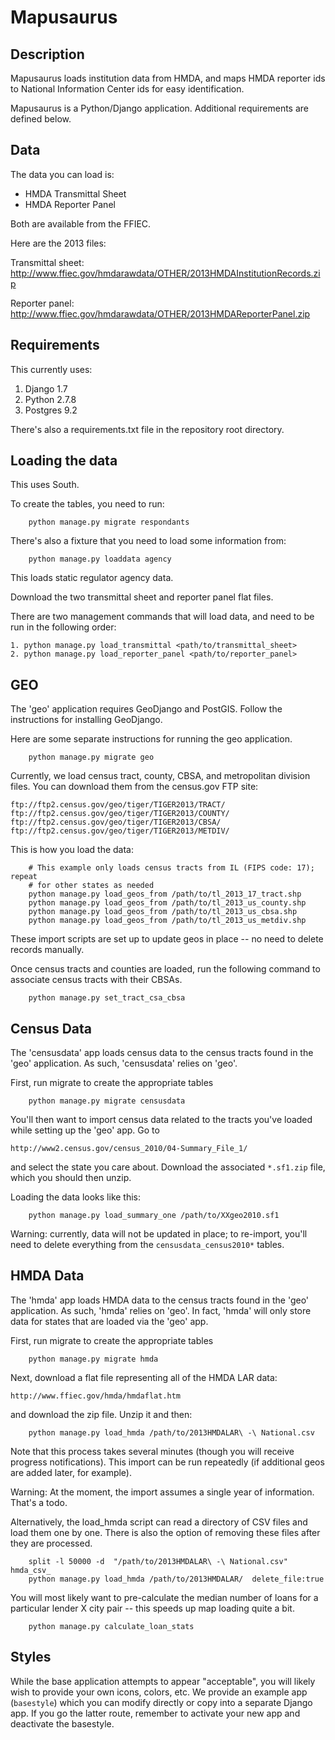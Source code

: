 Mapusaurus
=======

## Description 

Mapusaurus loads institution data from HMDA, and maps HMDA
reporter ids to National Information Center ids for easy identification. 

Mapusaurus is a Python/Django application. Additional requirements are defined below.


## Data

The data you can load is:

* HMDA Transmittal Sheet
* HMDA Reporter Panel 

Both are available from the FFIEC. 

Here are the 2013 files:

Transmittal sheet:
http://www.ffiec.gov/hmdarawdata/OTHER/2013HMDAInstitutionRecords.zip

Reporter panel:
http://www.ffiec.gov/hmdarawdata/OTHER/2013HMDAReporterPanel.zip

## Requirements 

This currently uses: 

1. Django 1.7 
2. Python 2.7.8
3. Postgres 9.2

There's also a requirements.txt file in the repository root directory.  

## Loading the data

This uses South. 

To create the tables, you need to run:

```
    python manage.py migrate respondants
```

There's also a fixture that you need to load some information from:

```
    python manage.py loaddata agency
```

This loads static regulator agency data. 

Download the two transmittal sheet and reporter panel flat files. 

There are two management commands that will load data, and need to be run 
in the following order:

``` 
1. python manage.py load_transmittal <path/to/transmittal_sheet>
2. python manage.py load_reporter_panel <path/to/reporter_panel>
```

## GEO

The 'geo' application requires GeoDjango and PostGIS. Follow the instructions
for installing GeoDjango. 

Here are some separate instructions for running the geo application. 

```
    python manage.py migrate geo
```

Currently, we load census tract, county, CBSA, and metropolitan division files.
You can download them from the census.gov FTP site:

```
ftp://ftp2.census.gov/geo/tiger/TIGER2013/TRACT/
ftp://ftp2.census.gov/geo/tiger/TIGER2013/COUNTY/
ftp://ftp2.census.gov/geo/tiger/TIGER2013/CBSA/
ftp://ftp2.census.gov/geo/tiger/TIGER2013/METDIV/
```

This is how you load the data:

```
    # This example only loads census tracts from IL (FIPS code: 17); repeat 
    # for other states as needed
    python manage.py load_geos_from /path/to/tl_2013_17_tract.shp
    python manage.py load_geos_from /path/to/tl_2013_us_county.shp
    python manage.py load_geos_from /path/to/tl_2013_us_cbsa.shp
    python manage.py load_geos_from /path/to/tl_2013_us_metdiv.shp
```

These import scripts are set up to update geos in place -- no need to delete
records manually.

Once census tracts and counties are loaded, run the following command to
associate census tracts with their CBSAs.

```
    python manage.py set_tract_csa_cbsa
```


## Census Data

The 'censusdata' app loads census data to the census tracts found in the 'geo'
application. As such, 'censusdata' relies on 'geo'.

First, run migrate to create the appropriate tables

```
    python manage.py migrate censusdata
```

You'll then want to import census data related to the tracts you've loaded
while setting up the 'geo' app. Go to
```
http://www2.census.gov/census_2010/04-Summary_File_1/
```
and select the state you care about. Download the associated `*.sf1.zip` file,
which you should then unzip.

Loading the data looks like this:
```
    python manage.py load_summary_one /path/to/XXgeo2010.sf1
```

Warning: currently, data will not be updated in place; to re-import, you'll
need to delete everything from the `censusdata_census2010*` tables.


## HMDA Data

The 'hmda' app loads HMDA data to the census tracts found in the 'geo'
application. As such, 'hmda' relies on 'geo'. In fact, 'hmda' will only store
data for states that are loaded via the 'geo' app.

First, run migrate to create the appropriate tables

```
    python manage.py migrate hmda
```

Next, download a flat file representing all of the HMDA LAR data:
```
http://www.ffiec.gov/hmda/hmdaflat.htm
```
and download the zip file. Unzip it and then:
```
    python manage.py load_hmda /path/to/2013HMDALAR\ -\ National.csv
```

Note that this process takes several minutes (though you will receive progress
notifications). This import can be run repeatedly (if additional geos are
added later, for example).

Warning: At the moment, the import assumes a single year of information.
That's a todo.

Alternatively, the load_hmda script can read a directory of CSV files and load them one by one.
There is also the option of removing these files after they are processed.

```
    split -l 50000 -d  "/path/to/2013HMDALAR\ -\ National.csv" hmda_csv_
    python manage.py load_hmda /path/to/2013HMDALAR/  delete_file:true
```


You will most likely want to pre-calculate the median number of loans for a
particular lender X city pair -- this speeds up map loading quite a bit.

```
    python manage.py calculate_loan_stats
```


## Styles

While the base application attempts to appear "acceptable", you will likely
wish to provide your own icons, colors, etc. We provide an example app
(`basestyle`) which you can modify directly or copy into a separate Django
app. If you go the latter route, remember to activate your new app and
deactivate the basestyle.
